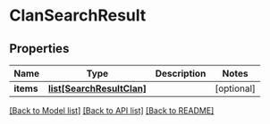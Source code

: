 # ClanSearchResult

## Properties
Name | Type | Description | Notes
------------ | ------------- | ------------- | -------------
**items** | [**list[SearchResultClan]**](SearchResultClan.md) |  | [optional] 

[[Back to Model list]](../README.md#documentation-for-models) [[Back to API list]](../README.md#documentation-for-api-endpoints) [[Back to README]](../README.md)


